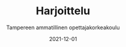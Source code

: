 ---
title: Harjoittelu
subtitle: Tampereen ammatillinen opettajakorkeakoulu
layout: default
modal-id: 12
date: 2021-12-01
img: tamk.jpg
thumbnail: tamk-thumbnail.jpg
alt: image-alt
project-date: Kevät 2022
client: Tampereen ammatillinen opettajakorkeakoulu
client-url: https://www.tuni.fi/fi/tule-opiskelemaan/ammatillinen-opettajankoulutus
category: Kurssit
description: 'Tein harjoitteluni opetusnäytteenä. Harjoittelua varten laadin dokumentaationa luentosuunnitelman suunnittelutaulukkoon ja reflektoin omaa osaamistani. Harjoittelussa tuli selkeästi esiin jo joitain tiedostamiani kehittämiskohteita kuten puhenopeus ja ajoittainen kiireen tuntu luennoidessa, mutta toisaalta myös lisää opittavaa. Interaktiossa opiskelijoiden kanssa on parannettavaa, samoin kuin opiskelijoiden aktivoinnissa. Perinteinen tapani kysyä "onko jotain kysyttävää" on ehkä toimiva massaluennoilla, mutta pienessä ryhmässä on parempi kysyä aiheeseen liittyviä kysymyksiä, jolloin kynnys vastata on pienempi. Sain harjoittelusta hyvää palautetta, mutta myös hyvää kokemusta, ja näiden avulla voin kehittyä paremmaksi opettajaksi.'
---
